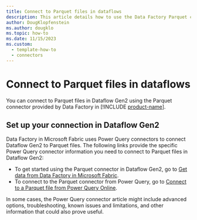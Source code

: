 ```yaml
---
title: Connect to Parquet files in dataflows
description: This article details how to use the Data Factory Parquet connector in Microsoft Fabric to create a Parquet file connection in dataflows.
author: DougKlopfenstein
ms.author: dougklo
ms.topic: how-to
ms.date: 11/15/2023
ms.custom:
  - template-how-to
  - connectors
---
```


# Connect to Parquet files in dataflows

You can connect to Parquet files in Dataflow Gen2 using the Parquet connector provided by Data Factory in [!INCLUDE [product-name](../includes/product-name.md)].

## Set up your connection in Dataflow Gen2

Data Factory in Microsoft Fabric uses Power Query connectors to connect Dataflow Gen2 to Parquet files. The following links provide the specific Power Query connector information you need to connect to Parquet files in Dataflow Gen2:

* To get started using the Parquet connector in Dataflow Gen2, go to [Get data from Data Factory in Microsoft Fabric](/power-query/where-to-get-data#get-data-from-data-factory-in-microsoft-fabric).
* To connect to the Parquet connector from Power Query, go to [Connect to a Parquet file from Power Query Online](/power-query/connectors/parquet#connect-to-a-parquet-file-from-power-query-online).

In some cases, the Power Query connector article might include advanced options, troubleshooting, known issues and limitations, and other information that could also prove useful.

